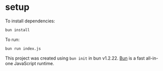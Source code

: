 # setup

To install dependencies:

```bash
bun install
```

To run:

```bash
bun run index.js
```

This project was created using `bun init` in bun v1.2.22. [Bun](https://bun.com) is a fast all-in-one JavaScript runtime.
